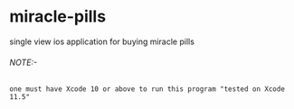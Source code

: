 # miracle-pills
single view ios application for buying miracle pills

###### NOTE:- 
```one must have Xcode 10 or above to run this program "tested on Xcode 11.5"```
